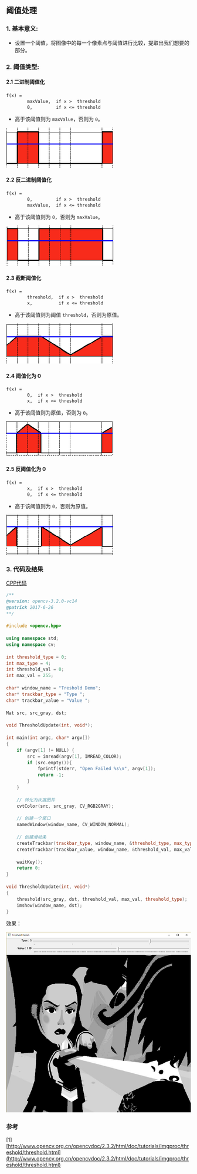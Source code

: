 ## 阈值处理

### 1. 基本意义:
* 设置一个阈值，将图像中的每一个像素点与阈值进行比较，提取出我们想要的部分。

### 2. 阈值类型:

#### 2.1 二进制阈值化

```
f(x) =  
		maxValue,  if x >  threshold
        0,         if x <= threshold
```

* 高于该阈值则为 `maxValue`，否则为 `0`。

![](https://github.com/PatrickLin1993/DIP/blob/master/threshold/pics/threshold_type1.png)

#### 2.2 反二进制阈值化

```
f(x) =  
		0,         if x >  threshold
        maxValue,  if x <= threshold
```

* 高于该阈值则为 `0`，否则为 `maxValue`。

![](https://github.com/PatrickLin1993/DIP/blob/master/threshold/pics/threshold_type2.png)

#### 2.3 截断阈值化

```
f(x) =  
		threshold,  if x >  threshold
        x,          if x <= threshold
```

* 高于该阈值则为阈值 `threshold`，否则为原值。

![](https://github.com/PatrickLin1993/DIP/blob/master/threshold/pics/threshold_type3.png)

#### 2.4 阈值化为 0

```
f(x) =  
		0,  if x >  threshold
        x,  if x <= threshold
```

* 高于该阈值则为原值，否则为 `0`。

![](https://github.com/PatrickLin1993/DIP/blob/master/threshold/pics/threshold_type4.png)

#### 2.5 反阈值化为 0

```
f(x) =  
		x,  if x >  threshold
        0,  if x <= threshold
```

* 高于该阈值则为 `0`，否则为原值。

![](https://github.com/PatrickLin1993/DIP/blob/master/threshold/pics/threshold_type5.png)

### 3. 代码及结果

[CPP代码](https://github.com/PatrickLin1993/DIP/blob/master/threshold/threshold.cpp)

```cpp
/**
@version: opencv-3.2.0-vc14
@patrick 2017-6-26
**/

#include <opencv.hpp>

using namespace std;
using namespace cv;

int threshold_type = 0;
int max_type = 4;
int threshold_val = 0;
int max_val = 255;

char* window_name = "Treshold Demo";
char* trackbar_type = "Type ";
char* trackbar_value = "Value ";

Mat src, src_gray, dst;

void ThresholdUpdate(int, void*);

int main(int argc, char* argv[])
{
	if (argv[1] != NULL) {
		src = imread(argv[1], IMREAD_COLOR);
		if (src.empty()){
			fprintf(stderr, "Open Failed %s\n", argv[1]);
			return -1;
		}
	}

	// 转化为灰度图片
	cvtColor(src, src_gray, CV_RGB2GRAY);

	// 创建一个窗口
	namedWindow(window_name, CV_WINDOW_NORMAL);
	
	// 创建滑动条
	createTrackbar(trackbar_type, window_name, &threshold_type, max_type, ThresholdUpdate);
	createTrackbar(trackbar_value, window_name, &threshold_val, max_val, ThresholdUpdate);

	waitKey();
	return 0;
}

void ThresholdUpdate(int, void*)
{
	threshold(src_gray, dst, threshold_val, max_val, threshold_type);
	imshow(window_name, dst);
}
```

效果：

![](https://github.com/PatrickLin1993/DIP/blob/master/threshold/pics/threshold_result1.png)

### 参考
[1] [http://www.opencv.org.cn/opencvdoc/2.3.2/html/doc/tutorials/imgproc/threshold/threshold.html](http://www.opencv.org.cn/opencvdoc/2.3.2/html/doc/tutorials/imgproc/threshold/threshold.html)